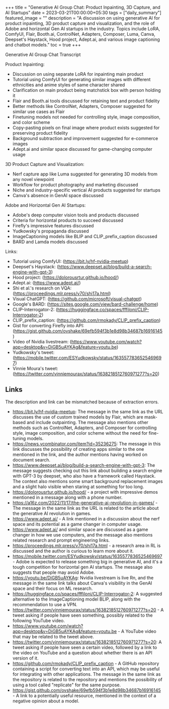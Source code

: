 +++
title =  "Generative AI Group Chat: Product Inpainting, 3D Capture, and AI Startups"
date = 2023-03-21T00:00:00+05:30
tags = ["daily_summary"]
featured_image = ""
description = "A discussion on using generative AI for product inpainting, 3D product capture and visualization, and the role of Adobe and horizontal Gen AI startups in the industry. Topics include LoRA, ComfyUI, Flair, Booth.ai, ControlNet, Adapters, Composer, Luma, Canva, Deepset's Haystack, Hood project, Adept.ai, and various image captioning and chatbot models."
toc = true
+++

Generative AI Group Chat Transcript

Product Inpainting:
- Discussion on using separate LoRA for inpainting main product
- Tutorial using ComfyUI for generating similar images with different ethnicities and anime styles of same character shared
- Clarification on main product being matchstick box with person holding it
- Flair and Booth.ai tools discussed for retaining text and product fidelity
- Better methods like ControlNet, Adapters, Composer suggested for similar use cases as Flair
- Finetuning models not needed for controlling style, image composition, and color scheme
- Copy-pasting pixels on final image where product exists suggested for preserving product fidelity
- Background subtraction and improvement suggested for e-commerce images
- Adept.ai and similar space discussed for game-changing computer usage

3D Product Capture and Visualization:
- Nerf capture app like Luma suggested for generating 3D models from any novel viewpoint
- Workflow for product photography and marketing discussed
- Niche and industry-specific vertical AI products suggested for startups
- Canva's absence in GenAI space discussed

Adobe and Horizontal Gen AI Startups:
- Adobe's deep computer vision tools and products discussed
- Criteria for horizontal products to succeed discussed
- Firefly's impressive features discussed
- Yudkowsky's propaganda discussed
- ImageCaptioning models like BLIP and CLIP_prefix_caption discussed
- BARD and Lamda models discussed

Links:
- Tutorial using ComfyUI: (https://bit.ly/hf-nvidia-meetup)
- Deepset's Haystack: (https://www.deepset.ai/blog/build-a-search-engine-with-gpt-3)
- Hood project: (https://dolorousrtur.github.io/hood/)
- Adept.ai: (https://www.adept.ai/)
- Shi et al.'s research on VQA: (https://proceedings.mlr.press/v70/shi17a.html)
- Visual ChatGPT: (https://github.com/microsoft/visual-chatgpt)
- Google's BARD: (https://sites.google.com/view/bard-challenge/home)
- CLIP-Interrogator-2: (https://huggingface.co/spaces/fffiloni/CLIP-Interrogator-2)
- CLIP_prefix_caption: (https://github.com/rmokady/CLIP_prefix_caption)
- Gist for converting Firefly into API: (https://gist.github.com/ovshake/69efb594f3b1e8d98b34687b16916145)
- Video of Nvidia livestream: (https://www.youtube.com/watch?app=desktop&v=DiGB5uAYKAg&feature=youtu.be)
- Yudkowsky's tweet: (https://mobile.twitter.com/ESYudkowsky/status/1635577836525469697)
- Vinnie Moura's tweet: (https://twitter.com/vinniemourax/status/1638218512760971277?s=20)

## Links
The description and link can be mismatched because of extraction errors.

- https://bit.ly/hf-nvidia-meetup: The message in the same link as the URL discusses the use of custom trained models by Flair, which are mask-based and include outpainting. The message also mentions other methods such as ControlNet, Adapters, and Composer for controlling style, image composition, and color scheme without the need for fine-tuning models.
- https://news.ycombinator.com/item?id=35236275: The message in this link discusses the possibility of creating apps similar to the one mentioned in the link, and the author mentions having worked on document search.
- https://www.deepset.ai/blog/build-a-search-engine-with-gpt-3: The message suggests checking out this link about building a search engine with GPT-3 by deepset, who also have a framework called Haystack. The context also mentions some smart background replacement images and a slight halo visible when staring at something for too long.
- https://dolorousrtur.github.io/hood/ - a project with impressive demos mentioned in a message along with a phone number.
- https://a16z.com/2022/11/17/the-generative-ai-revolution-in-games/ - The message in the same link as the URL is related to the article about the generative AI revolution in games.
- https://www.adept.ai/ - A link mentioned in a discussion about the nerf space and its potential as a game changer in computer usage.
- https://www.adept.ai/ and similar space are discussed as a game changer in how we use computers, and the message also mentions related research and prompt engineering links.
- https://proceedings.mlr.press/v70/shi17a.html - a research area in RL is discussed and the author is curious to learn more about it.
- https://mobile.twitter.com/ESYudkowsky/status/1635577836525469697 - Adobe is expected to release something big in generative AI, and it's a tough competition for horizontal gen AI startups. The message also suggests that people may avoid Adobe.
- https://youtu.be/DiGB5uAYKAg: Nvidia livestream is live Rn, and the message in the same link talks about Canva's visibility in the GenAI space and their focus on ML research.
- https://huggingface.co/spaces/fffiloni/CLIP-Interrogator-2: A suggested alternative to the ImageCaptioning model BLIP, along with the recommendation to use a VPN.
- https://twitter.com/vinniemourax/status/1638218512760971277?s=20 - A tweet asking if people have seen something, possibly related to the following YouTube video.
- https://www.youtube.com/watch?app=desktop&v=DiGB5uAYKAg&feature=youtu.be - A YouTube video that may be related to the tweet above.
- https://twitter.com/vinniemourax/status/1638218512760971277?s=20: A tweet asking if people have seen a certain video, followed by a link to the video on YouTube and a question about whether there is an API version of it.
- https://github.com/rmokady/CLIP_prefix_caption - A GitHub repository containing a script for converting text into an API, which may be useful for integrating with other applications. The message in the same link as the repository is related to the repository and mentions the possibility of using a tool called "replicate" for the same purpose.
- https://gist.github.com/ovshake/69efb594f3b1e8d98b34687b16916145 - A link to a potentially useful resource, mentioned in the context of a negative opinion about a model.